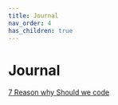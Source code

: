 ```yaml
---
title: Journal
nav_order: 4
has_children: true
---
```


# Journal

[7 Reason why Should we code](https://docs.python.org/3/)